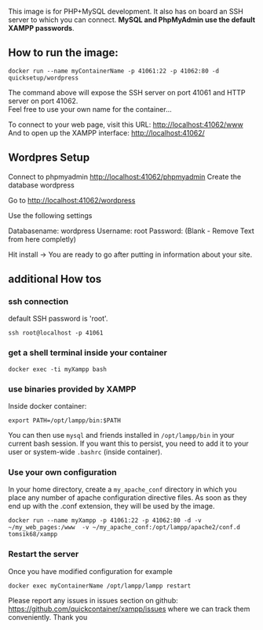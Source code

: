 This image is for PHP+MySQL development. It also has on board an SSH server to which you can connect. __MySQL and PhpMyAdmin use the default XAMPP passwords__.

## How to run the image:

```
docker run --name myContainerName -p 41061:22 -p 41062:80 -d quicksetup/wordpress
```
The command above will expose the SSH server on port 41061 and HTTP server on port 41062.    
Feel free to use your own name for the container...

To connect to your web page, visit this URL: [http://localhost:41062/www](http://localhost:41062/www)    
And to open up the XAMPP interface: [http://localhost:41062/](http://localhost:41062/)

## Wordpres Setup

Connect to phpmyadmin [http://localhost:41062/phpmyadmin](http://localhost:41062/phpmyadmin)
Create the database wordpress

Go to [http://localhost:41062/wordpress](http://localhost:41062/wordpress)

Use the following settings

Databasename: wordpress
Username: root
Password: (Blank - Remove Text from here completly)

Hit install -> You are ready to go after putting in information about your site.

## additional How tos

### ssh connection

default SSH password is 'root'.

```
ssh root@localhost -p 41061
```

### get a shell terminal inside your container

```
docker exec -ti myXampp bash
```

### use binaries provided by XAMPP

Inside docker container:
```
export PATH=/opt/lampp/bin:$PATH
```
You can then use `mysql` and friends installed in `/opt/lampp/bin` in your current bash session. If you want this to persist, you need to add it to your user or system-wide `.bashrc` (inside container).

### Use your own configuration

In your home directory, create a `my_apache_conf` directory in which you place any number of apache configuration directive files. As soon as they end up with the .conf extension, they will be used by the image.

```
docker run --name myXampp -p 41061:22 -p 41062:80 -d -v ~/my_web_pages:/www  -v ~/my_apache_conf:/opt/lampp/apache2/conf.d tomsik68/xampp
```

### Restart the server

Once you have modified configuration for example
```
docker exec myContainerName /opt/lampp/lampp restart
```
Please report any issues in issues section on github: https://github.com/quickcontainer/xampp/issues where we can track them conveniently. Thank you
